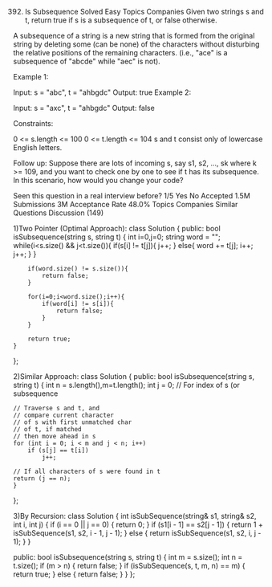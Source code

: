392. Is Subsequence
Solved
Easy
Topics
Companies
Given two strings s and t, return true if s is a subsequence of t, or false otherwise.

A subsequence of a string is a new string that is formed from the original string by deleting some (can be none) of the characters without disturbing the relative positions of the remaining characters. (i.e., "ace" is a subsequence of "abcde" while "aec" is not).

 

Example 1:

Input: s = "abc", t = "ahbgdc"
Output: true
Example 2:

Input: s = "axc", t = "ahbgdc"
Output: false
 

Constraints:

0 <= s.length <= 100
0 <= t.length <= 104
s and t consist only of lowercase English letters.
 

Follow up: Suppose there are lots of incoming s, say s1, s2, ..., sk where k >= 109, and you want to check one by one to see if t has its subsequence. In this scenario, how would you change your code?

Seen this question in a real interview before?
1/5
Yes
No
Accepted
1.5M
Submissions
3M
Acceptance Rate
48.0%
Topics
Companies
Similar Questions
Discussion (149)

1)Two Pointer (Optimal Approach):
class Solution {
public:
    bool isSubsequence(string s, string t) {
        int i=0,j=0;
        string word = "";
        while(i<s.size() && j<t.size()){
            if(s[i] != t[j]){
                j++;
            }
            else{
                word += t[j];
                i++;
                j++;
            }
        }

        if(word.size() != s.size()){
            return false;
        }

        for(i=0;i<word.size();i++){
            if(word[i] != s[i]){
                return false;
            }
        }

        return true;
    }
};

2)Similar Approach:
class Solution {
public:
    bool isSubsequence(string s, string t) {
        int n = s.length(),m=t.length();
        int j = 0; 
    // For index of s (or subsequence
 
    // Traverse s and t, and
    // compare current character
    // of s with first unmatched char
    // of t, if matched
    // then move ahead in s
    for (int i = 0; i < m and j < n; i++)
        if (s[j] == t[i])
            j++;
 
    // If all characters of s were found in t
    return (j == n);
    }
};

3)By Recursion:
class Solution {
    int isSubSequence(string& s1, string& s2, int i, int j)
{
    if (i == 0 || j == 0) {
        return 0;
    }
    if (s1[i - 1] == s2[j - 1]) {
        return  1 + isSubSequence(s1, s2, i - 1, j - 1);
    }
    else {
        return  isSubSequence(s1, s2, i, j - 1);
    }
}
 
public:
    bool isSubsequence(string s, string t) {
         int m = s.size();
    int n = t.size();
    if (m > n) {
        return false;
    }
    if (isSubSequence(s, t, m, n) == m) {
        return true;
    }
    else {
        return false;
    }
    }
};
